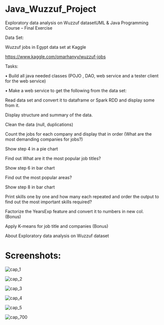 # Java_Wuzzuf_Project
Exploratory data analysis on Wuzzuf datasetUML & Java Programming Course – Final Exercise

Data Set:

Wuzzuf jobs in Egypt data set at Kaggle

https://www.kaggle.com/omarhanyy/wuzzuf-jobs

Tasks:

• Build all java needed classes (POJO , DAO, web service and a tester client for the web service)

• Make a web service to get the following from the data set:

Read data set and convert it to dataframe or Spark RDD and display some from it.

Display structure and summary of the data.

Clean the data (null, duplications)

Count the jobs for each company and display that in order (What are the most demanding companies for jobs?)

Show step 4 in a pie chart

Find out What are it the most popular job titles?

Show step 6 in bar chart

Find out the most popular areas?

Show step 8 in bar chart

Print skills one by one and how many each repeated and order the output to find out the most important skills required?

Factorize the YearsExp feature and convert it to numbers in new col. (Bonus)

Apply K-means for job title and companies (Bonus)

About
Exploratory data analysis on Wuzzuf dataset


# Screenshots:

![cap_1](https://user-images.githubusercontent.com/86895527/127767206-57260043-2a47-45fa-81e6-c7f3bbc5c8e3.PNG)

![cap_2](https://user-images.githubusercontent.com/86895527/127767225-45bcdd5a-2932-4040-8280-9363b65cdea6.PNG)


![cap_3](https://user-images.githubusercontent.com/86895527/127767236-99c05689-46a1-4873-b8a8-82cfe7827474.PNG)

![cap_4](https://user-images.githubusercontent.com/86895527/127767245-1118572e-6f53-4614-b212-867fb42e3d60.PNG)


![cap_5](https://user-images.githubusercontent.com/86895527/127767248-eb94dc54-00b8-4ca9-9b77-825a00f37b88.PNG)

![cap_700](https://user-images.githubusercontent.com/86895527/127767275-8405c938-8fda-472f-a121-231a7fe69bfb.PNG)


